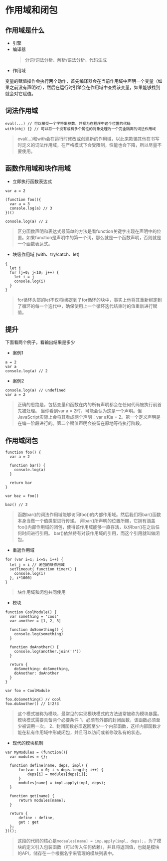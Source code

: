 # 作用域和闭包

## 作用域是什么

- 引擎
- 编译器
  > 分词/词法分析、解析/语法分析、代码生成
- 作用域

变量的赋值操作会执行两个动作，首先编译器会在当前作用域中声明一个变量（如果之前没有声明过），然后在运行时引擎会在作用域中查找该变量，如果能够找到就会对它赋值。

## 词法作用域

```
eval(...) // 可以接受一个字符串参数，并视为在程序中这个位置的代码
with(obj) {} // 可以将一个没有或有多个属性的对象处理为一个完全隔离的词法作用域
```
> eval(...)和with会在运行时修改或创建新的作用域，以此来欺骗其他在书写时定义的词法作用域，在严格模式下会受限制，性能也会下降，所以尽量不要使用。

## 函数作用域和块作用域

- 立即执行函数表达式

```
var a = 2

(function foo(){
  var a = 3
  console.log(a) // 3
})()

console.log(a) // 2
```

> 区分函数声明和表达式最简单的方法是看function关键字出现在声明中的位置。如果function是声明中的第一个词，那么就是一个函数声明，否则就是一个函数表达式。

- 块级作用域 (with、try/catch、let)

```
{
  let j
  for (j=0; j<10; j++) {
    let i = j
    console.log(i)
  }
}
```
> for循环头部的let不仅将i绑定到了for循环的块中，事实上他将其重新绑定到了循环的每一个迭代中，确保使用上一个循环迭代结束时的值重新进行赋值。

## 提升

下面看两个例子，看输出结果是多少
- 案例1
```
a = 2
var a
console.log(a) // 2
```
- 案例2
```
console.log(a) // undefined
var a = 2
```

> 正确的思路是，包括变量和函数在内的所有声明都会在任何代码被执行前首先被处理。
当你看到var a = 2时，可能会认为这是一个声明。但JavaScript实际上会将其看成两个声明：var a和a = 2。第一个定义声明是在编一阶段进行的。第二个赋值声明会被留在原地等待执行阶段。

## 作用域闭包

```
function foo() {
  var a = 2

  function bar() {
    console.log(a)
  }

  return bar
}

var baz = foo()

baz() // 2
```

> 函数bar()的词法作用域能够访问foo()的内部作用域。然后我们将bar()函数本身当做一个值类型进行传递。
拜bar()所声明的位置所赐，它拥有涵盖foo()内部作用域的闭包，使得该作用域能够一直存活，以供bar()在之后任何时间进行引用。
bar()依然持有对该作用域的引用，而这个引用就叫做闭包。

- 重返作用域
```
for (var i=1; i<=5; i++) {
  let j = i // 闭包的块作用域
  setTimeout( function timer() {
    console.log(i)
  }, i*1000)
}
```
> 块作用域和闭包共同使用

- 模块

```
function CoolModule() {
  var something = 'cool'
  var another = [1, 2, 3]

  function doSomething() {
    console.log(something)
  }

  function doAnother() {
    console.log(another.join('!'))
  }

  return {
    doSomething: doSomething,
    doAnother: doAnother
  }
}

var foo = CoolModule

foo.doSomething() // cool
foo.doAnother() // 1!2!3
```

> 这个模式被称为模块，最常见的实现模块模式的方法通常被称为模块暴露。模块模式需要具备两个必要条件
1、必须有外部的封闭函数，该函数必须至少被调用一次。
2、封闭函数必须返回至少一个内部函数，这样内部函数才能在私有作用域中形成闭包，并且可以访问或者修改私有的状态。

- 现代的模块机制

```
var MyModules = (function(){
  var modules = {};

  function define(name, deps, impl) {
      for(var i = 0; i < deps.length; i++) {
          deps[i] = modules[deps[i]];
      }
      modules[name] = impl.apply(impl, deps);
  }

  function get(name) {
      return modules[name];
  }

  return {
      define : define,
      get : get
  };
})();
```

> 这段的代码的核心是```modeules[name] = imp.apply(impl, deps);```，为了模块的定义引入包装函数（可以传入任何依赖），并且将返回值，也就是模块的API，储存在一个根据名字来管理的模块列表中。